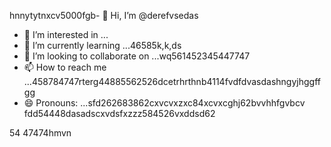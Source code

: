 hnnytytnxcv5000fgb- 👋 Hi, I’m @derefvsedas
- 👀 I’m interested in ...
- 🌱 I’m currently learning ...46585k,k,ds
- 💞️ I’m looking to collaborate on ...wq561452345447747
- 📫 How to reach me ...458784747rterg44885562526dcetrhrthnb4114fvdfdvasdashngyjhggffgg
- 😄 Pronouns: ...sfd262683862cxvcvxzxc84xcvxcghj62bvvhhfgvbcv
fdd54448dasadscxvdsfxzzz584526vxddsd62
<!---uoui132qw4gjlkjilxbz45sdfxcv6xcvcfgh
derefvsed/derefvsed is a ✨ special ✨ repository because its `README.md` (this fijmle) appears on your GitHub profile.dfhwerhyt5cvbvcbb2xcv
You can click the Preview link to take a look at your changes.xcv2393354ads
--->
54
47474hmvn
